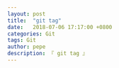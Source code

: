 ```yaml
---
layout: post
title:  "git tag"
date:   2018-07-06 17:17:00 +0800
categories: Git
tags: Git
author: pepe
description: 『 git tag 』
---
```





























